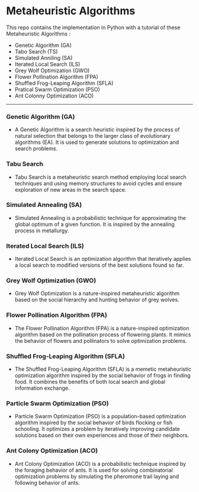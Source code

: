 # Metaheuristic Algorithms

This repo contains the implementation in Python with a tutorial of these Metaheuristic Algorithms :
- Genetic Algorithm (GA)
- Tabo Search (TS)
- Simulated Anniling (SA)
- Iterated Local Search (ILS)
- Grey Wolf Optimization (GWO)
- Flower Pollination Algorithm (FPA)
- Shuffled Frog-Leaping Algorithm (SFLA)
- Pratical Swarm Optimization (PSO)
- Ant Colonny Optimization (ACO)

----

### Genetic Algorithm (GA)

- A Genetic Algorithm is a search heuristic inspired by the process of natural selection that belongs to the larger class of evolutionary algorithms (EA). It is used to generate solutions to optimization and search problems.

### Tabu Search

- Tabu Search is a metaheuristic search method employing local search techniques and using memory structures to avoid cycles and ensure exploration of new areas in the search space.

### Simulated Annealing (SA)

- Simulated Annealing is a probabilistic technique for approximating the global optimum of a given function. It is inspired by the annealing process in metallurgy.

### Iterated Local Search (ILS)

- Iterated Local Search is an optimization algorithm that iteratively applies a local search to modified versions of the best solutions found so far.

### Grey Wolf Optimization (GWO)

- Grey Wolf Optimization is a nature-inspired metaheuristic algorithm based on the social hierarchy and hunting behavior of grey wolves.

### Flower Pollination Algorithm (FPA)

- The Flower Pollination Algorithm (FPA) is a nature-inspired optimization algorithm based on the pollination process of flowering plants. It mimics the behavior of flowers and pollinators to solve optimization problems.

### Shuffled Frog-Leaping Algorithm (SFLA)

- The Shuffled Frog-Leaping Algorithm (SFLA) is a memetic metaheuristic optimization algorithm inspired by the social behavior of frogs in finding food. It combines the benefits of both local search and global information exchange.

### Particle Swarm Optimization (PSO)

- Particle Swarm Optimization (PSO) is a population-based optimization algorithm inspired by the social behavior of birds flocking or fish schooling. It optimizes a problem by iteratively improving candidate solutions based on their own experiences and those of their neighbors.

### Ant Colony Optimization (ACO)

- Ant Colony Optimization (ACO) is a probabilistic technique inspired by the foraging behavior of ants. It is used for solving combinatorial optimization problems by simulating the pheromone trail laying and following behavior of ants.

